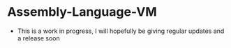 # Assembly-Language-VM
- This is a work in progress, I will hopefully be giving regular updates and a release soon
